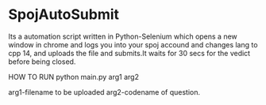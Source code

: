 
# SpojAutoSubmit
Its a automation script written in Python-Selenium which opens a new window in chrome and logs you into your
spoj accound and changes lang to cpp 14, and uploads the file and submits.It waits for 30 secs for the vedict
before being closed.

HOW TO RUN
python main.py arg1 arg2

arg1-filename to be uploaded
arg2-codename of question.
